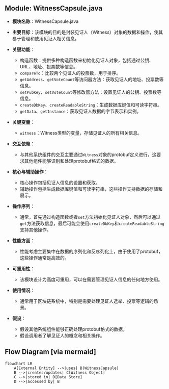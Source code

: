 ## Module: WitnessCapsule.java
- **模块名称**：WitnessCapsule.java

- **主要目标**：该模块的目的是封装见证人（Witness）对象的数据和操作，使其易于管理和使用见证人相关信息。

- **关键功能**：
  - 构造函数：提供多种构造函数来初始化见证人对象，包括通过公钥、URL、地址、投票数等信息。
  - `compareTo`：比较两个见证人的投票数，用于排序。
  - `getAddress`、`getVoteCount`等访问器方法：获取见证人的地址、投票数等信息。
  - `setPubKey`、`setVoteCount`等修改器方法：设置见证人的公钥、投票数等信息。
  - `createDbKey`、`createReadableString`：生成数据库键值和可读字符串。
  - `getData`、`getInstance`：获取见证人数据的字节表示和实例。

- **关键变量**：
  - `witness`：Witness类型的变量，存储见证人的所有相关信息。

- **交互依赖**：
  - 与其他系统组件的交互主要通过`Witness`对象的protobuf定义进行，这要求其他组件能够识别和处理protobuf格式的数据。

- **核心与辅助操作**：
  - 核心操作包括见证人信息的设置和获取。
  - 辅助操作包括生成数据库键值和可读字符串，这些操作支持数据的存储和展示。

- **操作序列**：
  - 通常，首先通过构造函数或者`set`方法初始化见证人对象，然后可以通过`get`方法获取信息，最后可能会使用`createDbKey`和`createReadableString`支持其他操作。

- **性能方面**：
  - 性能考虑主要集中在数据的序列化和反序列化上，由于使用了protobuf，这些操作通常是高效的。

- **可重用性**：
  - 该模块设计为高度可重用，可以在需要管理见证人信息的任何地方使用。

- **使用情况**：
  - 通常用于区块链系统中，特别是需要处理见证人选举、投票等逻辑的场景。

- **假设**：
  - 假设其他系统组件能够正确处理protobuf格式的数据。
  - 假设调用者了解见证人的概念和相关操作。
## Flow Diagram [via mermaid]
```mermaid
flowchart LR
    A[External Entity] -->|uses| B(WitnessCapsule)
    B -->|creates/updates| C[Witness Object]
    C -->|stored in| D[Data Store]
    D -->|accessed by| B
```

